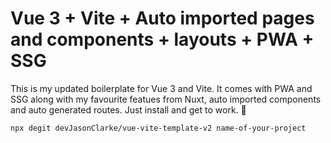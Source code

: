# Vue 3 + Vite + Auto imported pages and components + layouts + PWA + SSG

This is my updated boilerplate for Vue 3 and Vite. It comes with PWA and SSG along with my favourite featues from Nuxt, auto imported components and auto generated routes. Just install and get to work. 🚀

```bash
npx degit devJasonClarke/vue-vite-template-v2 name-of-your-project
```
